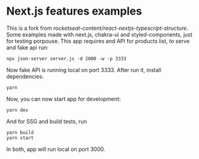 # Next.js features examples

This is a fork from *rocketseat-content/react-nextjs-typescript-structure*.
Some examples made with next.js, chakra-ui and styled-components, just for testing porpouse.
This app requires and API for products list, to serve and fake api run:

```
npx json-server server.js -d 2000 -w -p 3333
```

Now fake API is running local on port 3333.
After run it, install dependencies:

```
yarn
```

Now, you can now start app for development:

```
yarn dev
```

And for SSG and build tests, run

```
yarn build
yarn start
```

In both, app will run local on port 3000.

